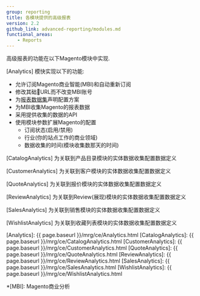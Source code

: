 ```yaml
---
group: reporting
title: 各模块提供的高级报表
version: 2.2
github_link: advanced-reporting/modules.md
functional_areas:
    - Reports
---
```


高级报表的功能在以下Magento模块中实现.

[Analytics] 模快实现以下的功能:

  * 允许订阅Magento商业智能(MBI)和自动重新订阅
  * 修改其础URL而不改变MBI账号
  * 为[报表数据集]声明配置方案
  * 为MBI收集Magento的报表数据
  * 采用提供收集的数据的API
  * 使用模块参数扩展Magento的配置
    * 订阅状态(启用/禁用)
    * 行业(你的站点工作的商业领域)
    * 数据收集的时间(模块收集数那天的时间)

[CatalogAnalytics] 为关联到产品目录模块的实体数据收集配置数据定义
  
[CustomerAnalytics] 为关联到客户模块的实体数据收集配置数据定义
  
[QuoteAnalytics] 为关联到报价模块的实体数据收集配置数据定义
  
[ReviewAnalytics] 为关联到Review(展现)模块的实体数据收集配置数据定义
  
[SalesAnalytics] 为关联到销售模块的实体数据收集配置数据定义
  
[WishlistAnalytics] 为关联到收藏列表模块的实体数据收集配置数据定义

<!-- LINK DEFINITIONS -->

[Analytics]: {{ page.baseurl }}/mrg/ce/Analytics.html
[CatalogAnalytics]: {{ page.baseurl }}/mrg/ce/CatalogAnalytics.html
[CustomerAnalytics]: {{ page.baseurl }}/mrg/ce/CustomerAnalytics.html
[QuoteAnalytics]: {{ page.baseurl }}/mrg/ce/QuoteAnalytics.html
[ReviewAnalytics]: {{ page.baseurl }}/mrg/ce/ReviewAnalytics.html
[SalesAnalytics]: {{ page.baseurl }}/mrg/ce/SalesAnalytics.html
[WishlistAnalytics]: {{ page.baseurl }}/mrg/ce/WishlistAnalytics.html

[报表数据集]: ./data-collection.html

<!-- ABBREVIATIONS -->
*[MBI]: Magento商业分析